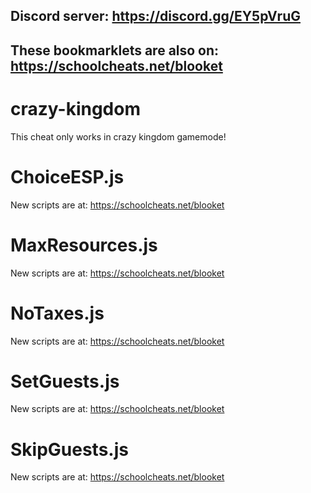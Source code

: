 ## **Discord server:  https://discord.gg/EY5pVruG**

## **These bookmarklets are also on: https://schoolcheats.net/blooket**

# crazy-kingdom

This cheat only works in crazy kingdom gamemode!

# ChoiceESP.js

New scripts are at:
https://schoolcheats.net/blooket

# MaxResources.js

New scripts are at:
https://schoolcheats.net/blooket

# NoTaxes.js

New scripts are at:
https://schoolcheats.net/blooket

# SetGuests.js

New scripts are at:
https://schoolcheats.net/blooket

# SkipGuests.js

New scripts are at:
https://schoolcheats.net/blooket
